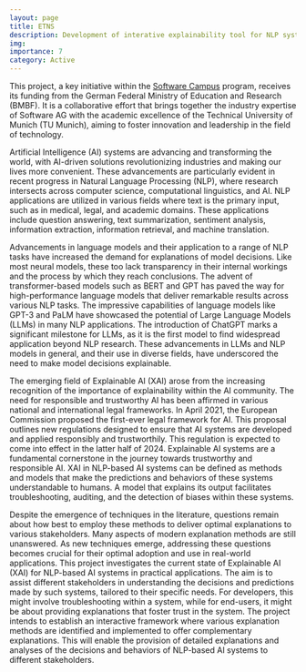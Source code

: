 ```yaml
---
layout: page
title: ETNS
description: Development of interative explainability tool for NLP systems
img:
importance: 7
category: Active
---
```

This project, a key initiative within the [Software Campus](https://softwarecampus.de/) program, receives its funding from the German Federal Ministry of Education and Research (BMBF). It is a collaborative effort that brings together the industry expertise of Software AG with the academic excellence of the Technical University of Munich (TU Munich), aiming to foster innovation and leadership in the field of technology.

Artificial Intelligence (AI) systems are advancing and transforming the world, with AI-driven solutions revolutionizing industries and making our lives more convenient. These advancements are particularly evident in recent progress in Natural Language Processing (NLP), where research intersects across computer science, computational linguistics, and AI. NLP applications are utilized in various fields where text is the primary input, such as in medical, legal, and academic domains. These applications include question answering, text summarization, sentiment analysis, information extraction, information retrieval, and machine translation. 

Advancements in language models and their application to a range of NLP tasks have increased the demand for explanations of model decisions. Like most neural models, these too lack transparency in their internal workings and the process by which they reach conclusions. The advent of transformer-based models such as BERT and GPT has paved the way for high-performance language models that deliver remarkable results across various NLP tasks. The impressive capabilities of language models like GPT-3 and PaLM have showcased the potential of Large Language Models (LLMs) in many NLP applications. The introduction of ChatGPT marks a significant milestone for LLMs, as it is the first model to find widespread application beyond NLP research. These advancements in LLMs and NLP models in general, and their use in diverse fields, have underscored the need to make model decisions explainable.

The emerging field of Explainable AI (XAI) arose from the increasing recognition of the importance of explainability within the AI community. The need for responsible and trustworthy AI has been affirmed in various national and international legal frameworks. In April 2021, the European Commission proposed the first-ever legal framework for AI. This proposal outlines new regulations designed to ensure that AI systems are developed and applied responsibly and trustworthily. This regulation is expected to come into effect in the latter half of 2024. Explainable AI systems are a fundamental cornerstone in the journey towards trustworthy and responsible AI. XAI in NLP-based AI systems can be defined as methods and models that make the predictions and behaviors of these systems understandable to humans. A model that explains its output facilitates troubleshooting, auditing, and the detection of biases within these systems.

Despite the emergence of techniques in the literature, questions remain about how best to employ these methods to deliver optimal explanations to various stakeholders. Many aspects of modern explanation methods are still unanswered. As new techniques emerge, addressing these questions becomes crucial for their optimal adoption and use in real-world applications. This project investigates the current state of Explainable AI (XAI) for NLP-based AI systems in practical applications. The aim is to assist different stakeholders in understanding the decisions and predictions made by such systems, tailored to their specific needs. For developers, this might involve troubleshooting within a system, while for end-users, it might be about providing explanations that foster trust in the system. The project intends to establish an interactive framework where various explanation methods are identified and implemented to offer complementary explanations. This will enable the provision of detailed explanations and analyses of the decisions and behaviors of NLP-based AI systems to different stakeholders.
